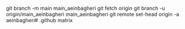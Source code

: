 git branch -m main main_aeinbagheri
git fetch origin
git branch -u origin/main_aeinbagheri main_aeinbagheri
git remote set-head origin -a
aeinbagheri# .github
matrix 
